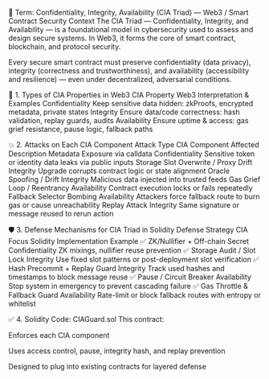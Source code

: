 🔐 Term: Confidentiality, Integrity, Availability (CIA Triad) — Web3 / Smart Contract Security Context
The CIA Triad — Confidentiality, Integrity, and Availability — is a foundational model in cybersecurity used to assess and design secure systems. In Web3, it forms the core of smart contract, blockchain, and protocol security.

Every secure smart contract must preserve confidentiality (data privacy), integrity (correctness and trustworthiness), and availability (accessibility and resilience) — even under decentralized, adversarial conditions.

📘 1. Types of CIA Properties in Web3
CIA Property	Web3 Interpretation & Examples
Confidentiality	Keep sensitive data hidden: zkProofs, encrypted metadata, private states
Integrity	Ensure data/code correctness: hash validation, replay guards, audits
Availability	Ensure uptime & access: gas grief resistance, pause logic, fallback paths

💥 2. Attacks on Each CIA Component
Attack Type	CIA Component Affected	Description
Metadata Exposure via calldata	Confidentiality	Sensitive token or identity data leaks via public inputs
Storage Slot Overwrite / Proxy Drift	Integrity	Upgrade corrupts contract logic or state alignment
Oracle Spoofing / Drift	Integrity	Malicious data injected into trusted feeds
Gas Grief Loop / Reentrancy	Availability	Contract execution locks or fails repeatedly
Fallback Selector Bombing	Availability	Attackers force fallback route to burn gas or cause unreachability
Replay Attack	Integrity	Same signature or message reused to rerun action

🛡️ 3. Defense Mechanisms for CIA Triad in Solidity
Defense Strategy	CIA Focus	Solidity Implementation Example
✅ ZK/Nullifier + Off-chain Secret	Confidentiality	ZK mixings, nullifier reuse prevention
✅ Storage Audit / Slot Lock	Integrity	Use fixed slot patterns or post-deployment slot verification
✅ Hash Precommit + Replay Guard	Integrity	Track used hashes and timestamps to block message reuse
✅ Pause / Circuit Breaker	Availability	Stop system in emergency to prevent cascading failure
✅ Gas Throttle & Fallback Guard	Availability	Rate-limit or block fallback routes with entropy or whitelist

✅ 4. Solidity Code: CIAGuard.sol
This contract:

Enforces each CIA component

Uses access control, pause, integrity hash, and replay prevention

Designed to plug into existing contracts for layered defense